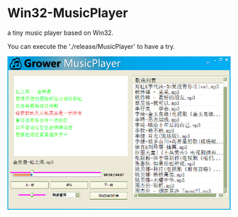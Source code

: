 # Win32-MusicPlayer
a tiny music player based on Win32.

You can execute the './release/MusicPlayer' to have a try.

![image](https://github.com/GaoRong/Win32-MusicPlayer/blob/master/Release/musicPlayer.png)

